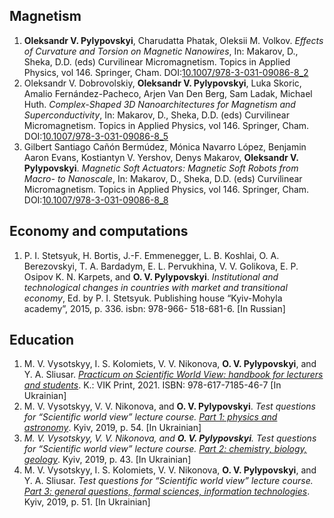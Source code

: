 ## Magnetism
1. **Oleksandr V. Pylypovskyi**, Charudatta Phatak, Oleksii M. Volkov. _Effects of Curvature and Torsion on Magnetic Nanowires_, In: Makarov, D., Sheka, D.D. (eds) Curvilinear Micromagnetism. Topics in Applied Physics, vol 146. Springer, Cham. DOI:[10.1007/978-3-031-09086-8_2](https://doi.org/10.1007/10.1007/978-3-031-09086-8_2) 
1. Oleksandr V. Dobrovolskiy, **Oleksandr V. Pylypovskyi**, Luka Skoric, Amalio Fernández-Pacheco, Arjen Van Den Berg, Sam Ladak, Michael Huth. _Complex-Shaped 3D Nanoarchitectures for Magnetism and Superconductivity_, In: Makarov, D., Sheka, D.D. (eds) Curvilinear Micromagnetism. Topics in Applied Physics, vol 146. Springer, Cham. DOI:[10.1007/978-3-031-09086-8_5](https://doi.org/10.1007/978-3-031-09086-8_5) 
1. Gilbert Santiago Cañón Bermúdez, Mónica Navarro López, Benjamin Aaron Evans, Kostiantyn V. Yershov, Denys Makarov, **Oleksandr V. Pylypovskyi**. _Magnetic Soft Actuators: Magnetic Soft Robots from Macro- to Nanoscale_, In: Makarov, D., Sheka, D.D. (eds) Curvilinear Micromagnetism. Topics in Applied Physics, vol 146. Springer, Cham. DOI:[10.1007/978-3-031-09086-8_8](https://doi.org/10.1007/978-3-031-09086-8_8) 

## Economy and computations

1. P. I. Stetsyuk, H. Bortis, J.-F. Emmenegger, L. B. Koshlai, O. A. Berezovskyi, T. A. Bardadym, E. L. Pervukhina, V. V. Golikova, E. P. Osipov K. N. Karpets, and **O. V. Pylypovskyi**. _Institutional and technological changes in countries with market and transitional economy_, Ed. by P. I. Stetsyuk. Publishing house “Kyiv-Mohyla academy”, 2015, p. 336. isbn: 978-966-
518-681-6. [In Russian]

## Education

1. M. V. Vysotskyy, I. S. Kolomiets, V. V. Nikonova, **O. V. Pylypovskyi**, and Y. A. Sliusar. [_Practicum on Scientific World View: handbook for lecturers and students_](/files/teach/sci-view-book.pdf). K.: VIK Print, 2021. ISBN: 978-617-7185-46-7  [In Ukrainian]
1. M. V. Vysotskyy, V. V. Nikonova, and **O. V. Pylypovskyi**. _Test questions for “Scientific world view” lecture course. [Part 1: physics and astronomy](/files/teach/questionary_part1.pdf)_. Kyiv, 2019, p. 54. [In Ukrainian]
1. _M. V. Vysotskyy, V. V. Nikonova, and **O. V. Pylypovskyi**. Test questions for “Scientific world view” lecture course. [Part 2: chemistry, biology, geology](/files/teach/questionary_part2.pdf)_. Kyiv, 2019, p. 43. [In Ukrainian]
1. M. V. Vysotskyy, I. S. Kolomiets, V. V. Nikonova, **O. V. Pylypovskyi**, and Y. A. Sliusar. _Test questions for “Scientific world view” lecture course. [Part 3: general questions, formal sciences, information technologies](/files/teach/questionary_part3.pdf)_. Kyiv, 2019, p. 51. [In Ukrainian]